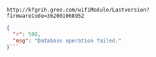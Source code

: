 `http://kfgrih.gree.com/wifiModule/Lastversion?firmwareCode=362001068952`

```json
{
  "r": 500,
  "msg": "Database operation failed."
}```